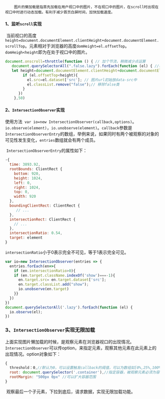 		图片的懒加载是指首先加载在用户视口中的图片，不在视口中的图片，在scroll时出现在视口中时进行动态加载。有利于减少首页白屏时间，加快加载速度。

#### 1、监听`scroll`实现

​		当前视口的高度 `height=document.documentElement.clientHeight+document.documentElement.scrollTop`。元素相对于浏览器的高度`domHeight=el.offsetTop`。`domHeigh<height`即为在处于视口中的图片。

```javascript
document.onscroll=throttle(function () { // 加个节流，稍微减少点运算
   document.querySelectorAll(".false.lazy").forEach(function (el) { //初始含两个类
   let height=document.documentElement.clientHeight+document.documentElement.scrollTop;
        if (el.offsetTop<height){
          el.src=el.dataset['src']; // 图片url初始放data-src中
          el.classList.remove("false");// 移除false类
        }
      })
    },50)
```

#### 2、`IntersectionObserver`实现

​		使用方法` var io=new IntersectionObserver(callback,options)`。`io.observe(element)`，`io.unobserve(element)`。`callback`参数是`IntersectionObserverEntry`的数组，举例来说，如果同时有两个被观察的对象的可见性发生变化，`entries`数组就会有两个成员。

​		`IntersectionObserverEntry`的属性如下：

```javascript
·{
  time: 3893.92,
  rootBounds: ClientRect {
    bottom: 920,
    height: 1024,
    left: 0,
    right: 1024,
    top: 0,
    width: 920
  },
  boundingClientRect: ClientRect {
     // ...
  },
  intersectionRect: ClientRect {
    // ...
  },
  intersectionRatio: 0.54,
  target: element
}
```

​		`intersectionRatio`小于0表示完全不可见，等于1表示完全可见。

```javascript
var io=new IntersectionObserver(entries => {
  entries.forEach(en=>{
    if (en.intersectionRatio>0){
    if (en.target.className.indexOf('show')===-1){
      en.target.src= en.target.dataset['src'];
      en.target.classList.add("show");
      io.unobserve(en.target) 
    }}
  })
})
document.querySelectorAll('.lazy').forEach(function (el) {
  io.observe(el);
})
```

### 3、`IntersectionObserver`实现无限加载

​		上面实现图片懒加载的时候，是观察元素在浏览器视口的出现情况。`IntersectionObserver`可以传option，来指定元素，观察其他元素在此元素上的出现情况。option对象如下：

```javascript
{ 
  threshold：0,//默认为0，可以设置触发callback的阈值，可以为数组如[0%,25%,100%]
  root: document.querySelector('.container'),//指定容器，被观察元素必须为容器的子孙节点
  rootMargin: "500px 0px" //可以扩大容器范围
}
```

​		观察最后一个子元素，下拉到底后，请求数据，实现无限加载功能。